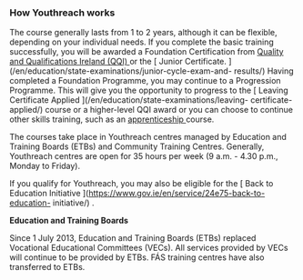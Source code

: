 ###  How Youthreach works

The course generally lasts from 1 to 2 years, although it can be flexible,
depending on your individual needs. If you complete the basic training
successfully, you will be awarded a Foundation Certification from [ Quality
and Qualifications Ireland (QQI) ](http://www.qqi.ie/) or the [ Junior
Certificate. ](/en/education/state-examinations/junior-cycle-exam-and-
results/) Having completed a Foundation Programme, you may continue to a
Progression Programme. This will give you the opportunity to progress to the [
Leaving Certificate Applied ](/en/education/state-examinations/leaving-
certificate-applied/) course or a higher-level QQI award or you can choose to
continue other skills training, such as an [ apprenticeship
](/en/education/further-education-and-training/apprenticeships/) course.

The courses take place in Youthreach centres managed by Education and Training
Boards (ETBs) and Community Training Centres. Generally, Youthreach centres
are open for 35 hours per week (9 a.m. - 4.30 p.m., Monday to Friday).

If you qualify for Youthreach, you may also be eligible for the [ Back to
Education Initiative ](https://www.gov.ie/en/service/24e75-back-to-education-
initiative/) .

**Education and Training Boards**

Since 1 July 2013, Education and Training Boards (ETBs) replaced Vocational
Educational Committees (VECs). All services provided by VECs will continue to
be provided by ETBs. FÁS training centres have also transferred to ETBs.
